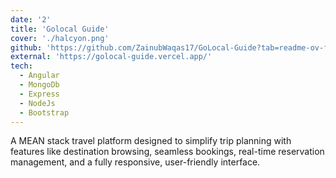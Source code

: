 ```yaml
---
date: '2'
title: 'Golocal Guide'
cover: './halcyon.png'
github: 'https://github.com/ZainubWaqas17/GoLocal-Guide?tab=readme-ov-file'
external: 'https://golocal-guide.vercel.app/'
tech:
  - Angular
  - MongoDb
  - Express
  - NodeJs
  - Bootstrap
---
```


A MEAN stack travel platform designed to simplify trip planning with features like destination browsing, seamless bookings, real-time reservation management, and a fully responsive, user-friendly interface.